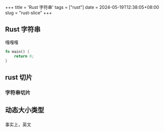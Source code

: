 +++
title = 'Rust 字符串'
tags = ["rust"]
date = 2024-05-19T12:38:05+08:00
slug = "rust-slice"
+++

## Rust 字符串

嘎嘎嘎

```rust
fn main() {
    return 0;
}
```

## rust 切片

### 字符串切片

## 动态大小类型

### 

事实上，英文
